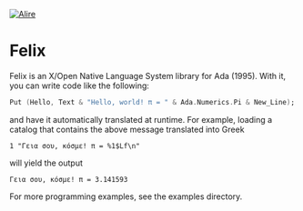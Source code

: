 [![Alire](https://img.shields.io/endpoint?url=https://alire.ada.dev/badges/felix.json)](https://alire.ada.dev/crates/felix.html)

# Felix #

Felix is an X/Open Native Language System library for Ada (1995). With
it, you can write code like the following:

```Ada
Put (Hello, Text & "Hello, world! π = " & Ada.Numerics.Pi & New_Line);
```

and have it automatically translated at runtime. For example, loading
a catalog that contains the above message translated into Greek

```
1 "Γεια σου, κόσμε! π = %1$Lf\n"
```

will yield the output

```
Γεια σου, κόσμε! π = 3.141593
```

For more programming examples, see the examples directory.

